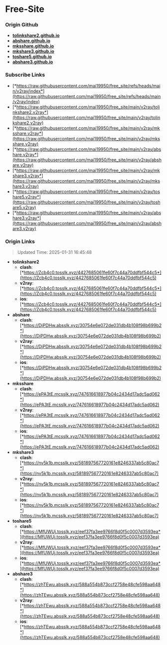 # Free-Site

### Origin Github

- [**tolinkshare2.github.io**](https://github.com/tolinkshare2/tolinkshare2.github.io)
- [**abshare.github.io**](https://github.com/abshare/abshare.github.io)
- [**mksshare.github.io**](https://github.com/mksshare/mksshare.github.io)
- [**mkshare3.github.io**](https://github.com/mkshare3/mkshare3.github.io)
- [**toshare5.github.io**](https://github.com/toshare5/toshare5.github.io)
- [**abshare3.github.io**](https://github.com/abshare3/abshare3.github.io)

### Subscribe Links

- [*https://raw.githubusercontent.com/mai19950/free_site/refs/heads/main/v2ray/index*](https://raw.githubusercontent.com/mai19950/free_site/refs/heads/main/v2ray/index)
- [*https://raw.githubusercontent.com/mai19950/free_site/main/v2ray/tolinkshare2.v2ray*](https://raw.githubusercontent.com/mai19950/free_site/main/v2ray/tolinkshare2.v2ray)
- [*https://raw.githubusercontent.com/mai19950/free_site/main/v2ray/mksshare.v2ray*](https://raw.githubusercontent.com/mai19950/free_site/main/v2ray/mksshare.v2ray)
- [*https://raw.githubusercontent.com/mai19950/free_site/main/v2ray/abshare.v2ray*](https://raw.githubusercontent.com/mai19950/free_site/main/v2ray/abshare.v2ray)
- [*https://raw.githubusercontent.com/mai19950/free_site/main/v2ray/mkshare3.v2ray*](https://raw.githubusercontent.com/mai19950/free_site/main/v2ray/mkshare3.v2ray)
- [*https://raw.githubusercontent.com/mai19950/free_site/main/v2ray/toshare5.v2ray*](https://raw.githubusercontent.com/mai19950/free_site/main/v2ray/toshare5.v2ray)
- [*https://raw.githubusercontent.com/mai19950/free_site/main/v2ray/abshare3.v2ray*](https://raw.githubusercontent.com/mai19950/free_site/main/v2ray/abshare3.v2ray)

### Origin Links

> Updated Time: 2025-01-31 16:45:48

- **tolinkshare2**
  - **clash**: [*https://Zcb4c0.tosslk.xyz/4427685061fe60f7c44a70ddfbf544c5*](https://Zcb4c0.tosslk.xyz/4427685061fe60f7c44a70ddfbf544c5)
  - **v2ray**: [*https://Zcb4c0.tosslk.xyz/4427685061fe60f7c44a70ddfbf544c5*](https://Zcb4c0.tosslk.xyz/4427685061fe60f7c44a70ddfbf544c5)
  - **ios**: [*https://Zcb4c0.tosslk.xyz/4427685061fe60f7c44a70ddfbf544c5*](https://Zcb4c0.tosslk.xyz/4427685061fe60f7c44a70ddfbf544c5)
- **abshare**
  - **clash**: [*https://DjPDHw.absslk.xyz/30754e6e072de031db4b108f98b699b2*](https://DjPDHw.absslk.xyz/30754e6e072de031db4b108f98b699b2)
  - **v2ray**: [*https://DjPDHw.absslk.xyz/30754e6e072de031db4b108f98b699b2*](https://DjPDHw.absslk.xyz/30754e6e072de031db4b108f98b699b2)
  - **ios**: [*https://DjPDHw.absslk.xyz/30754e6e072de031db4b108f98b699b2*](https://DjPDHw.absslk.xyz/30754e6e072de031db4b108f98b699b2)
- **mksshare**
  - **clash**: [*https://ePA3tE.mcsslk.xyz/747616618977b04c2434d17adc5ad062*](https://ePA3tE.mcsslk.xyz/747616618977b04c2434d17adc5ad062)
  - **v2ray**: [*https://ePA3tE.mcsslk.xyz/747616618977b04c2434d17adc5ad062*](https://ePA3tE.mcsslk.xyz/747616618977b04c2434d17adc5ad062)
  - **ios**: [*https://ePA3tE.mcsslk.xyz/747616618977b04c2434d17adc5ad062*](https://ePA3tE.mcsslk.xyz/747616618977b04c2434d17adc5ad062)
- **mkshare3**
  - **clash**: [*https://nv5k1b.mcsslk.xyz/581897567720161e8246337ab5c80ac7*](https://nv5k1b.mcsslk.xyz/581897567720161e8246337ab5c80ac7)
  - **v2ray**: [*https://nv5k1b.mcsslk.xyz/581897567720161e8246337ab5c80ac7*](https://nv5k1b.mcsslk.xyz/581897567720161e8246337ab5c80ac7)
  - **ios**: [*https://nv5k1b.mcsslk.xyz/581897567720161e8246337ab5c80ac7*](https://nv5k1b.mcsslk.xyz/581897567720161e8246337ab5c80ac7)
- **toshare5**
  - **clash**: [*https://MfUWUj.tosslk.xyz/eef37fa3ee9766f8d0f5c0007d3593ea*](https://MfUWUj.tosslk.xyz/eef37fa3ee9766f8d0f5c0007d3593ea)
  - **v2ray**: [*https://MfUWUj.tosslk.xyz/eef37fa3ee9766f8d0f5c0007d3593ea*](https://MfUWUj.tosslk.xyz/eef37fa3ee9766f8d0f5c0007d3593ea)
  - **ios**: [*https://MfUWUj.tosslk.xyz/eef37fa3ee9766f8d0f5c0007d3593ea*](https://MfUWUj.tosslk.xyz/eef37fa3ee9766f8d0f5c0007d3593ea)
- **abshare3**
  - **clash**: [*https://zhTEwu.absslk.xyz/588a554b873ccf2758e48cfe598aa648*](https://zhTEwu.absslk.xyz/588a554b873ccf2758e48cfe598aa648)
  - **v2ray**: [*https://zhTEwu.absslk.xyz/588a554b873ccf2758e48cfe598aa648*](https://zhTEwu.absslk.xyz/588a554b873ccf2758e48cfe598aa648)
  - **ios**: [*https://zhTEwu.absslk.xyz/588a554b873ccf2758e48cfe598aa648*](https://zhTEwu.absslk.xyz/588a554b873ccf2758e48cfe598aa648)
